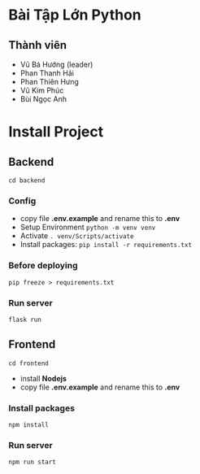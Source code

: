 # Bài Tập Lớn Python
## Thành viên
* Vũ Bá Hướng (leader)
* Phan Thanh Hải
* Phan Thiên Hưng
* Vũ Kim Phúc
* Bùi Ngọc Anh
# Install Project
## Backend
``` cd backend ```
### Config
- copy file **.env.example** and rename this to **.env**
- Setup Environment ``` python -m venv venv ``` 
- Activate ``` . venv/Scripts/activate ```
- Install packages: ``` pip install -r requirements.txt ```
### Before deploying
``` pip freeze > requirements.txt ```
### Run server
``` flask run ```
## Frontend
``` cd frontend ```
- install **Nodejs**
- copy file **.env.example** and rename this to **.env**
### Install packages
``` npm install ```
### Run server
``` npm run start ```